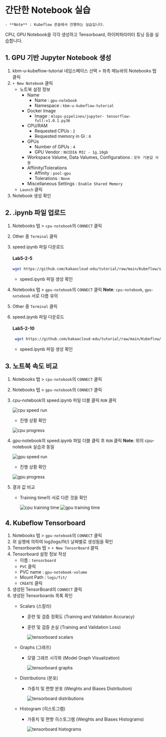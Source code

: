 # 간단한 Notebook 실습
 
    - **Note** : Kubeflow 콘솔에서 진행하는 실습입니다.
CPU, GPU Notebook을 각각 생성하고 Tensorboard, 하이퍼파라미터 튜닝 등을 실습합니다.

## 1. GPU 기반 Jupyter Notebook 생성
1. kbm-u-kubeflow-tutorial 네임스페이스 선택 > 좌측 메뉴바의 Notebooks 탭 클릭
2. `+ New Notebook` 클릭
   - 노트북 설정 정보
      - Name
         - Name : `gpu-notebook`
         - Namespace : `kbm-u-kubeflow-tutorial`
      - Docker Image
         -  Image : `mlops-pipelines/jupyter- tensorflow-full:v1.0.1.py36`
      - CPU/RAM
         - Requested CPUs : `2`
         - Requested memory in Gi : `8`
      - GPUs
         - Number of GPUs : `4` 
         - GPU Vendor : `NVIDIA MIC - 1g.10gb`  
      - Workspace Valume, Data Valumes, Configurations : `모두 기본값 사용`
      - Affiinity/Tolerations
         - Affinity : `pool-gpu`
         - Tolerations : `None`
      - Miscellaneous Settings : `Enable Shared Memory`
   - `Launch` 클릭
3. Notebook 생성 확인

## 2. .ipynb 파일 업로드
1. Notebooks 탭 > `cpu-notebook`의 `CONNECT` 클릭
2. Other 중 `Terminal` 클릭
3. speed.ipynb 파일 다운로드
   #### **Lab5-2-5**
   ```bash
   wget https://github.com/kakaocloud-edu/tutorial/raw/main/Kubeflow/src/ipynb/speed.ipynb
   ```
   - speed.ipynb 파일 생성 확인

4. Notebooks 탭 > `gpu-notebook`의 `CONNECT` 클릭
   **Note**: `cpu-notebook`, `gpu-notebook` 서로 다름 유의
5. Other 중 `Terminal` 클릭
6. speed.ipynb 파일 다운로드
    #### **Lab5-2-10**
   ```bash
    wget https://github.com/kakaocloud-edu/tutorial/raw/main/Kubeflow/src/ipynb/speed.ipynb
   ```
   - speed.ipynb 파일 생성 확인

## 3. 노트북 속도 비교
1. Notebooks 탭 > `cpu-notebook`의 `CONNECT` 클릭
2. Notebooks 탭 > `gpu-notebook`의 `CONNECT` 클릭
3. cpu-notebook의 speed.ipynb 파일 더블 클릭 `RUN` 클릭

   ![cpu speed run](https://github.com/KOlizer/tutorial/assets/127844467/f8882625-4f13-42d1-a775-1f10524da24a)
   
   - 진행 상황 확인
   
   ![cpu progress](https://github.com/KOlizer/tutorial/assets/127844467/c8a371d6-9b91-4fcb-a293-ee44682a0968)

4. gpu-notebook의 speed.ipynb 파일 더블 클릭 후 `RUN` 클릭
   **Note**: 위의 cpu-notebook 실습과 동일

   ![gpu speed run](https://github.com/KOlizer/tutorial/assets/127844467/f8882625-4f13-42d1-a775-1f10524da24a)

   - 진행 상황 확인

   ![gpu progress](https://github.com/KOlizer/tutorial/assets/127844467/c8a371d6-9b91-4fcb-a293-ee44682a0968)

5. 결과 값 비교
   - Training time이 서로 다른 것을 확인

     ![cpu training time](https://github.com/KOlizer/tutorial/assets/127844467/0c66ab5b-5aae-4a70-9cce-357e1965bbb5)
     ![gpu training time](https://github.com/KOlizer/tutorial/assets/127844467/6b47a691-640e-4fd6-b857-7c8f05d92a9a)

## 4. Kubeflow Tensorboard
1. Notebooks 탭 > `gpu-notebook`의 `CONNECT` 클릭
2. 위 실행에 의하여 log(logs/fit/) 날짜별로 생성됨을 확인
3. Tensorboards 탭 > `+ New TensorBoard` 클릭
4. Tensorboard 설정 정보 작성
   - 이름 : `tensorboard`
   - `PVC` 클릭
   - PVC name : `gpu-notebook-volume`
   - Mount Path : `logs/fit/`
   - `CREATE` 클릭
5. 생성된 TensorBoard의 `CONNECT` 클릭
6. 생성된 Tensorboards 목록 확인
   - Scalars (스칼라)
      - 훈련 및 검증 정확도 (Training and Validation Accuracy)
      - 훈련 및 검증 손실 (Training and Validation Loss)
      
        ![tensorboard scalars](https://github.com/KOlizer/tutorial/assets/127844467/451e818d-8593-4ca5-aaf4-82eb0ba9d0a4)

   - Graphs (그래프)
      - 모델 그래프 시각화 (Model Graph Visualization)
      
        ![tensorboard graphs](https://github.com/KOlizer/tutorial/assets/127844467/1a6dc343-3067-4f7b-adaf-317fcae81418)

   - Distributions (분포)
      - 가중치 및 편향 분포 (Weights and Biases Distribution)
      
        ![tensorboard distributions](https://github.com/KOlizer/tutorial/assets/127844467/cf7d6531-5768-4e4b-88b2-e9e366558934)

   - Histogram (히스토그램)
      - 가중치 및 편향 히스토그램 (Weights and Biases Histograms)
      
        ![tensorboard histograms](https://github.com/KOlizer/tutorial/assets/127844467/fc059c5d-45f4-4c47-89f2-e34fff839acb)
